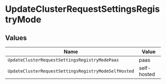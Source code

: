 # UpdateClusterRequestSettingsRegistryMode


## Values

| Name                                                 | Value                                                |
| ---------------------------------------------------- | ---------------------------------------------------- |
| `UpdateClusterRequestSettingsRegistryModePaas`       | paas                                                 |
| `UpdateClusterRequestSettingsRegistryModeSelfHosted` | self-hosted                                          |